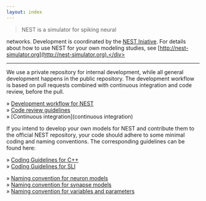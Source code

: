 ```yaml
---
layout: index
---
```


> <div class="align-justify">NEST is a simulator for spiking neural
  networks. Development is coordinated by the [NEST
  Iniative](http://nest-initiative.org). For details about how to use
  NEST for your own modeling studies, see
  [http://nest-simulator.org](http://nest-simulator.org).</div>

<hr>

We use a private repository for internal development, while all
general development happens in the public repository. The development
workflow is based on pull requests combined with continuous
integration and code review, before the pull.

» [Development workflow for NEST](development_workflow)  
» [Code review guidelines](code_review_guidelines)  
» [Continuous integration](continuous integration)  

If you intend to develop your own models for NEST and contribute them
to the official NEST repository, your code should adhere to some
minimal coding and naming conventions. The corresponding guidelines
can be found here:

» [Coding Guidelines for C++](coding_guidelines_c++)  
» [Coding Guidelines for SLI](coding_guidelines_sli)  

» [Naming convention for neuron models](neuron_model_naming)  
» [Naming convention for synapse models](synapse_model_naming)  
» [Naming convention for variables and parameters](variables_parameters_naming)  
